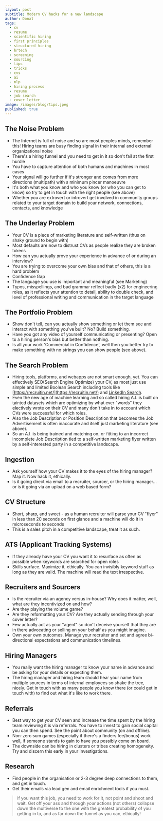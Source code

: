 ```yaml
---
layout: post
subtitle: Modern CV hacks for a new landscape
author: Donal
tags:
  - cv
  - resume
  - scientific hiring
  - first principles
  - structured hiring
  - hrtech
  - screening
  - sourcing
  - tips
  - tricks
  - cvs
  - ai
  - nlp
  - hiring process
  - resume
  - job search
  - cover letter
image: /images/blog/tips.jpeg
published: true
---
```


## The Noise Problem
* The Internet is full of noise and so are most peoples minds, remember this!
 Hiring teams are busy finding signal in their internal and external organizational noise
* There's a hiring funnel and you need to get in it so don't fail at the first hurdle
* You have to capture attention of both humans and machines in most cases
* Your signal will go further if it's stronger and comes from more directions (multipath) with a minimum pincer manoeuvre 
* It's both what you know and who you know (or who you can get to know) so try to get in touch with the right people (see above)
* Whether you are extrovert or introvert get involved in community groups related to your target domain to build your network, connections, contacts, and knowledge  
  
## The Underlay Problem
 - Your CV is a piece of marketing literature and self-written (thus on shaky ground to begin with)
 - Most defaults are now to distrust CVs as people realize they are broken tokens
 - How can you actually prove your experience in advance of or during an interview?
 - You are trying to overcome your own bias and that of others, this is a hard problem
 - Confidence Gap 
 - The language you use is important and meaningful (see Marketing)
 - Typos, misspellings, and bad grammar reflect badly (x2) for engineering roles, as it reflects your attention to detail, ability to double check, and level of professional writing and communication in the target language  
  
## The Portfolio Problem
 - Show don't tell, can you actually show something or let them see and interact with something you've built? No? Build something.
 - Have you got any video of yourself communicating or presenting? Open to a hiring person's bias but better than nothing.
 - Is all your work 'Commercial in Confidence', well then you better try to make something with no strings you can show people (see above).  
  
## The Search Problem
 - Hiring tools, platforms, and webapps are not smart enough, yet. You can effectively SEO(Search Engine Optimize) your CV, as most just use simple and limited Boolean Search including tools like [https://recruitin.net/](https://recruitin.net/) and [LinkedIn Search](https://www.linkedin.com/help/linkedin/answer/75814/using-boolean-search-on-linkedin).
 - Even the new age of machine learning and so called hiring A.I. is built on tainted datasets which are optimizing by what ever "words" they electively wrote on their CV and many don't take in to account which CVs were successful for which roles.
 - Also the Job Description or Position Description that becomes the Job Advertisement is often inaccurate and itself just marketing literature (see above).
 - So an A.I. is being trained and matching on, or fitting to an incorrect incomplete Job Description tied to a self-written marketing flyer written by a self-interested party in a competitive landscape.  
  
## Ingestion
 - Ask yourself how your CV makes it to the eyes of the hiring manager? Map it. Now hack it, ethically.
 - Is it going direct via email to a recruiter, sourcer, or the hiring manager... or is it going via an upload on a web based form?  
  
## CV Structure
 - Short, sharp, and sweet - as a human recruiter will parse your CV "flyer" in less than 20 seconds on first glance and a machine will do it in microseconds to seconds
 - This is a sales pitch in a competitive landscape, treat it as such.  
  
## ATS (Applicant Tracking Systems)
 - If they already have your CV you want it to resurface as often as possible when keywords are searched for open roles
 - Skills surface. Maximize it, ethically. You can invisibly keyword stuff as long as they are valid. The machine will read the text irrespective.  
  
## Recruiters and Sourcers
 - Is the recruiter via an agency versus in-house? Why does it matter, well, what are they incentivized on and how?
 - Are they playing the volume game?
 - Are they reformatting your CV? Are they actually sending through your cover letter?
 - Few actually act as your "agent" so don't deceive yourself that they are in there advocating or selling on your behalf as you might imagine.
 - Own your own outcomes. Manage your recruiter and set and agree bi-directional expectations and communication timelines.  
  
## Hiring Managers
 - You really want the hiring manager to know your name in advance and be asking for your details or expecting them.
 - The hiring manager and hiring team should hear your name from multiple sources in terms of internal employees so shake the tree, nicely. Get in touch with as many people you know there (or could get in touch with) to find out what it's like to work there. 
  
## Referrals
 - Best way to get your CV seen and increase the time spent by the hiring team reviewing it is via referrals. You have to invest to gain social capital you can then spend. See the point about community (on and offline).
 - Non-zero sum games (especially if there's a finders fee/bonus) work well, if someone stands to gain to have you possibly come on board.
 - The downside can be hiring in clusters or tribes creating homogeneity. Try and discern this early in your investigations.  
  
## Research
 - Find people in the organisation or 2-3 degree deep connections to them, and get in touch.
 - Get their emails via lead gen and email enrichment tools if you must.  
  
> If you want this job, you need to work for it, not point and shoot and wait. Get off your ass and through *your* actions (not others) collapse down the multiverse to the one with the greatest probability of you getting in to, and as far down the funnel as you can, ethically!
